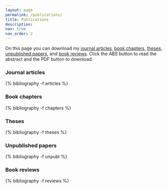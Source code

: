 ```yaml
---
layout: page
permalink: /publications/
title: Publications
description:
nav: true
nav_order: 2
---
```


<!-- _pages/publications.md -->

On this page you can download my <a href="#articles">journal articles</a>, <a href="#chapters">book chapters</a>, <a href="#theses">theses</a>, <a href="#unpublished">unpublished papers</a>, and <a href="#reviews">book reviews</a>. Click the ABS button to read the abstract and the PDF button to download.


<div class="publications">

<h3 id="articles">Journal articles</h3>
{% bibliography -f articles %}



<h3 id="chapters">Book chapters</h3>
{% bibliography -f chapters %}



<h3 id="theses">Theses</h3>
{% bibliography -f theses %}



<h3 id="unpublished">Unpublished papers</h3>
{% bibliography -f unpubl %}



<h3 id="reviews">Book reviews</h3>
{% bibliography -f reviews %}

</div>
